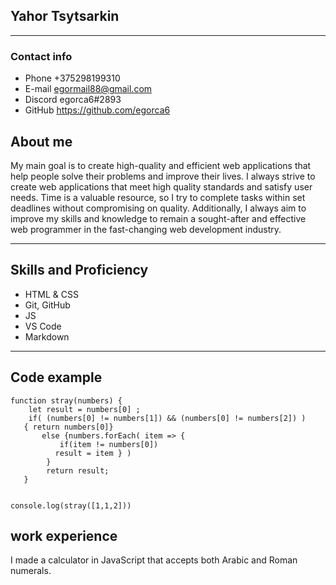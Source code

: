 ## **Yahor Tsytsarkin**
____
### Contact info

* Phone +375298199310
* E-mail egormail88@gmail.com
* Discord egorca6#2893
* GitHub https://github.com/egorca6

## About me

My main goal is to create high-quality and efficient web applications that help people solve their problems and improve their lives.
I always strive to create web applications that meet high quality standards and satisfy user needs.
Time is a valuable resource, so I try to complete tasks within set deadlines without compromising on quality.
Additionally, I always aim to improve my skills and knowledge to remain a sought-after and effective web programmer in the fast-changing web development industry.
_____

## Skills and Proficiency
* HTML & CSS
* Git, GitHub
* JS
* VS Code
* Markdown
____
## Code example

```
function stray(numbers) {
    let result = numbers[0] ;
    if( (numbers[0] != numbers[1]) && (numbers[0] != numbers[2]) )
   { return numbers[0]}
       else {numbers.forEach( item => {
           if(item != numbers[0])
          result = item } ) 
        }
        return result;
   }


console.log(stray([1,1,2]))
```

## work experience
I made a calculator in JavaScript that accepts both Arabic and Roman numerals.